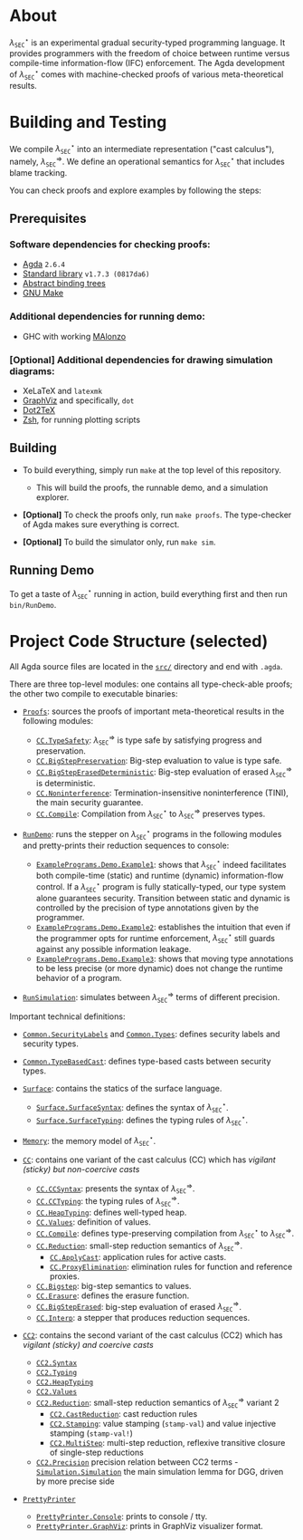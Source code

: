 # About

$\lambda_{\mathtt{SEC}}^\star$ is an experimental gradual security-typed programming language.
It provides programmers with the freedom of choice between runtime versus compile-time
information-flow (IFC) enforcement.
The Agda development of $\lambda_{\mathtt{SEC}}^\star$ comes with machine-checked proofs of
various meta-theoretical results.

# Building and Testing

We compile $\lambda_{\mathtt{SEC}}^\star$ into an intermediate representation ("cast calculus"),
namely, $\lambda_{\mathtt{SEC}}^\Rightarrow$. We define an operational semantics for
$\lambda_{\mathtt{SEC}}^\star$ that includes blame tracking.

You can check proofs and explore examples by following the steps:

## Prerequisites

### Software dependencies for checking proofs:

- [Agda](https://wiki.portal.chalmers.se/agda) `2.6.4`
- [Standard library](https://github.com/agda/agda-stdlib) `v1.7.3 (0817da6)`
- [Abstract binding trees](https://github.com/jsiek/abstract-binding-trees/)
- [GNU Make](https://www.gnu.org/software/make/)

### Additional dependencies for running demo:

- GHC with working [MAlonzo](https://wiki.portal.chalmers.se/agda/Docs/MAlonzo)

### [Optional] Additional dependencies for drawing simulation diagrams:

- XeLaTeX and `latexmk`
- [GraphViz](https://graphviz.org/) and specifically, `dot`
- [Dot2TeX](https://dot2tex.readthedocs.io/en/latest/)
- [Zsh](https://www.zsh.org/), for running plotting scripts

## Building

+ To build everything, simply run `make` at the top level of this repository.
    - This will build the proofs, the runnable demo, and a simulation explorer.

+ **[Optional]** To check the proofs only, run `make proofs`.
  The type-checker of Agda makes sure everything is correct.

+ **[Optional]** To build the simulator only, run `make sim`.

## Running Demo

To get a taste of $\lambda_{\mathtt{SEC}}^\star$ running in action,
build everything first and then run `bin/RunDemo`.

# Project Code Structure (selected)

All Agda source files are located in the [`src/`](src/) directory
and end with `.agda`.

There are three top-level modules: one contains all type-check-able proofs;
the other two compile to executable binaries:

+ [`Proofs`](src/Proofs.agda): sources the proofs of important meta-theoretical results
  in the following modules:
  - [`CC.TypeSafety`](src/CC/TypeSafety.agda):
    $\lambda_{\mathtt{SEC}}^\Rightarrow$ is type safe by
    satisfying progress and preservation.
  - [`CC.BigStepPreservation`](./src/CC/BigStepPreservation.agda):
    Big-step evaluation to value is type safe.
  - [`CC.BigStepErasedDeterministic`](./src/CC/BigStepErasedDeterministic.agda):
    Big-step evaluation of erased
    $\lambda_{\mathtt{SEC}}^\Rightarrow$ is deterministic.
  - [`CC.Noninterference`](./src/CC/Noninterference.agda):
    Termination-insensitive noninterference (TINI), the main security guarantee.
  - [`CC.Compile`](./src/CC/Compile.agda):
    Compilation from $\lambda_{\mathtt{SEC}}^\star$
    to $\lambda_{\mathtt{SEC}}^\Rightarrow$ preserves types.

+ [`RunDemo`](./src/RunDemo.agda): runs the stepper on $\lambda_{\mathtt{SEC}}^\star$
  programs in the following modules and pretty-prints their reduction
  sequences to console:
  - [`ExamplePrograms.Demo.Example1`](./src/ExamplePrograms/Demo/Example1.agda):
    shows that $\lambda_{\mathtt{SEC}}^\star$ indeed facilitates both compile-time
    (static) and runtime (dynamic) information-flow control.
    If a $\lambda_{\mathtt{SEC}}^\star$ program is fully statically-typed,
    our type system alone guarantees security. Transition between
    static and dynamic is controlled by the precision of type annotations
    given by the programmer.
  - [`ExamplePrograms.Demo.Example2`](./src/ExamplePrograms/Demo/Example2.agda):
    establishes the intuition that even if the programmer opts for runtime enforcement,
    $\lambda_{\mathtt{SEC}}^\star$ still guards against any possible
    information leakage.
  - [`ExamplePrograms.Demo.Example3`](./src/ExamplePrograms/Demo/Example3.agda):
    shows that moving type annotations to be less precise (or more dynamic) does not
    change the runtime behavior of a program.

+ [`RunSimulation`](./src/RunSimulation.agda): simulates between
  $\lambda_{\mathtt{SEC}}^\Rightarrow$ terms of different precision.

Important technical definitions:

+ [`Common.SecurityLabels`](./src/Common/SecurityLabels.agda) and [`Common.Types`](./src/Common/Types.agda):
  defines security labels and security types.
+ [`Common.TypeBasedCast`](./src/Common/TypeBasedCast.agda):
  defines type-based casts between security types.

+ [`Surface`](./src/Surface): contains the statics of the surface language.
  - [`Surface.SurfaceSyntax`](./src/Surface/SurfaceSyntax.agda):
    defines the syntax of $\lambda_{\mathtt{SEC}}^\star$.
  - [`Surface.SurfaceTyping`](./src/Surface/SurfaceTyping.agda):
    defines the typing rules of $\lambda_{\mathtt{SEC}}^\star$.

+ [`Memory`](./src/Memory): the memory model of $\lambda_{\mathtt{SEC}}^\star$.

+ [`CC`](./src/CC): contains one variant of the cast calculus (CC)
                    which has *vigilant (sticky) but non-coercive casts*
  - [`CC.CCSyntax`](./src/CC/CCSyntax.agda):
    presents the syntax of $\lambda_{\mathtt{SEC}}^\Rightarrow$.
  - [`CC.CCTyping`](./src/CC/CCTyping.agda):
    the typing rules of $\lambda_{\mathtt{SEC}}^\Rightarrow$.
  - [`CC.HeapTyping`](./src/CC/HeapTyping.agda): defines well-typed heap.
  - [`CC.Values`](./src/CC/Values.agda): definition of values.
  - [`CC.Compile`](./src/CC/Compile.agda):
    defines type-preserving compilation from $\lambda_{\mathtt{SEC}}^\star$ to
    $\lambda_{\mathtt{SEC}}^\Rightarrow$.
  - [`CC.Reduction`](./src/CC/Reduction.agda):
    small-step reduction semantics of $\lambda_{\mathtt{SEC}}^\Rightarrow$.
    + [`CC.ApplyCast`](./src/CC/ApplyCast.agda):
      application rules for active casts.
    + [`CC.ProxyElimination`](./src/CC/ProxyElimination.agda):
      elimination rules for function and reference proxies.
  - [`CC.Bigstep`](./src/CC/BigStep.agda):
    big-step semantics to values.
  - [`CC.Erasure`](./src/CC/Erasure.agda):
    defines the erasure function.
  - [`CC.BigStepErased`](./src/CC/BigStepErased.agda):
    big-step evaluation of erased $\lambda_{\mathtt{SEC}}^\Rightarrow$.
  - [`CC.Interp`](./src/CC/Interp.agda): a stepper that produces reduction sequences.

+ [`CC2`](./src/CC2): contains the second variant of the cast calculus (CC2)
                      which has *vigilant (sticky) and coercive casts*
  - [`CC2.Syntax`](./src/CC2/Syntax.agda)
  - [`CC2.Typing`](./src/CC2/Typing.agda)
  - [`CC2.HeapTyping`](./src/CC2/HeapTyping.agda)
  - [`CC2.Values`](./src/CC2/Values.agda)
  - [`CC2.Reduction`](./src/CC2/Reduction.agda):
    small-step reduction semantics of $\lambda_{\mathtt{SEC}}^\Rightarrow$ variant 2
    + [`CC2.CastReduction`](./src/CC2/CastReduction.agda):
      cast reduction rules
    + [`CC2.Stamping`](./src/CC2/Stamping.agda):
      value stamping (`stamp-val`) and value injective stamping (`stamp-val!`)
    + [`CC2.MultiStep`](./src/CC2/MultiStep.agda):
      multi-step reduction, reflexive transitive closure of single-step reductions
  - [`CC2.Precision`](./src/CC2/Precision.agda)
      precision relation between CC2 terms
  -[`Simulation.Simulation`](./src/Simulation/Simulation.agda)
      the main simulation lemma for DGG, driven by more precise side

+ [`PrettyPrinter`](./src/PrettyPrinter)
  - [`PrettyPrinter.Console`](./src/PrettyPrinter/Console):
    prints to console / tty.
  - [`PrettyPrinter.GraphViz`](./src/PrettyPrinter/GraphViz):
    prints in GraphViz visualizer format.
